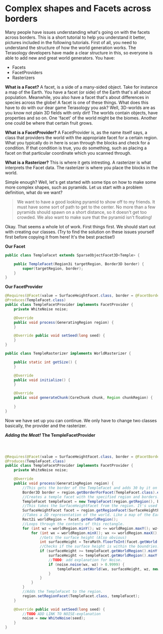 # Complex shapes and Facets across borders

Many people have issues understanding what's going on with the facets across borders.
This is a short tutorial to help you understand it better, pictures included in the following tutorials.
First of all, you need to understand the structure of how the world generation works. The Terasology developers have made a clear structure in this, so everyone is able to add new and great world generators. You have:

* Facets
* FacetProviders
* Rasterizers


**What is a Facet?**
A facet, is a side of a many-sided object. Take for instance a map of the Earth. You have a facet (or side) of the Earth that's all about population. Meanwhile, you also have a facet that's about differences in species across the globe!
A facet is one of these things. What does this have to do with our dear game Terasology you ask? Well, 3D-worlds are as you know not plain 3D fields with only dirt! The worlds contain objects, have properties and so on. One 'facet' of the world might be the biomes. Another one could be where that certain fruit grows.

**What is a FacetProvider?**
A FacetProvider is, as the name itself says, a class that providers the world with the appropriate facet for a certain region. What you typically do in here is scan through the blocks and check for a condition. If that condition is true, you do something, such as placing a facet on that particular coordinate which you scanned through.

**What is a Rasterizer?**
This is where it gets intresting. A rasterizer is what interprets the Facet data. The rasterizer is where you place the blocks in the world.

Simple enough? Well, let's get started with some tips on how to make some more complex shapes, such as pyramids.
Let us start with a problem definition, what do we want?
> We want to have a good looking pyramid to show off to my friends. It must have some sort of path to get to the center. No more than a few pyramids should spawn on a short distance, so it doesn't get too crowded. We also want to make sure that the pyramid isn't floating!

Okay. That seems a whole lot of work. First things first.
We should start out with creating our classes. (Try to find the solution on these issues yourself first before copying it from here! It's the best practise!)

**Our Facet**
```java
public class TempleFacet extends SparseObjectFacet3D<Temple> {

    public TempleFacet(Region3i targetRegion, Border3D border) {
        super(targetRegion, border);
    }
}
```



**Our FacetProvider**
```java
@Requires(@Facet(value = SurfaceHeightFacet.class, border = @FacetBorder(sides = 28, bottom = 28, top = 28)))
@Produces(TempleFacet.class)
public class TempleFacetProvider implements FacetProvider {
    private WhiteNoise noise;

    @Override
    public void process(GeneratingRegion region) {
    }

    @Override public void setSeed(long seed) {
    }
}
```

```java
public class TempleRasterizer implements WorldRasterizer {

    public static int getSize() {
    }

    @Override
    public void initialize() {
    }

    @Override
    public void generateChunk(CoreChunk chunk, Region chunkRegion) {
        
    }
}

```

Now we have set up you can continue.
We only have to change two classes basically, the provider and the rasterizer.

_**Adding the Meat!**_
**The TempleFacetProvider**

```java



@Requires(@Facet(value = SurfaceHeightFacet.class, border = @FacetBorder(sides = 28, bottom = 28, top = 28)))
@Produces(TempleFacet.class)
public class TempleFacetProvider implements FacetProvider {
    private WhiteNoise noise;

    @Override
    public void process(GeneratingRegion region) {
        //This gets the border of the TempleFacet and adds 30 by it on the sides/top/bottom.
        Border3D border = region.getBorderForFacet(TempleFacet.class).extendBy(30, 30, 30);
        //Creates a temple facet with the specified region and borders.
        TempleFacet templeFacet = new TempleFacet(region.getRegion(), border);
        //This takes the SurfaceHeightFacet from the region. It's used to get the correct surface height. (Obviously!)
        SurfaceHeightFacet facet = region.getRegionFacet(SurfaceHeightFacet.class);
        //Takes a 2D representation of the world. Like a map of the Earth!! (Important piece!!)
        Rect2i worldRegion = facet.getWorldRegion();
        //Loops through the contents of this rectangle.
        for (int wz = worldRegion.minY(); wz <= worldRegion.maxY(); wz++) {
            for (int wx = worldRegion.minX(); wx <= worldRegion.maxX(); wx++) {
                //Gets the surface height (Also obvious)
                int surfaceHeight = TeraMath.floorToInt(facet.getWorld(wx, wz));
                //Checks if the surface height is within the boundries.
                if (surfaceHeight >= templeFacet.getWorldRegion().minY() &&
                    surfaceHeight <= templeFacet.getWorldRegion().maxY()) {
                    //TODO: add explanation for Noise.
                    if (noise.noise(wx, wz) > 0.9999) {
                        templeFacet.setWorld(wx, surfaceHeight, wz, new Temple());
                    }
                }
            }
        }
        //Adds the TempleFacet to the region.
        region.setRegionFacet(TempleFacet.class, templeFacet);    
    }

    @Override public void setSeed(long seed) {
        //TODO ADD LINK TO NOISE-explanation
        noise = new WhiteNoise(seed);
    }
}
```







